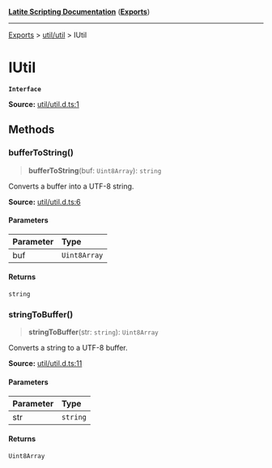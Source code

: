 [**Latite Scripting Documentation**](../../README.md) ([**Exports**](../../exports.md))

---

[Exports](../../exports.md) > [util/util](../index.md) > IUtil

# IUtil

**`Interface`**

**Source:** [util/util.d.ts:1](https://github.com/LatiteScripting/latitescripting.github.io/blob/a08b0d1/definitions/util/util.d.ts#L1)

## Methods

### bufferToString()

> **bufferToString**(buf: `Uint8Array`): `string`

Converts a buffer into a UTF-8 string.

**Source:** [util/util.d.ts:6](https://github.com/LatiteScripting/latitescripting.github.io/blob/a08b0d1/definitions/util/util.d.ts#L6)

#### Parameters

| Parameter | Type         |
| :-------- | :----------- |
| buf       | `Uint8Array` |

#### Returns

`string`

### stringToBuffer()

> **stringToBuffer**(str: `string`): `Uint8Array`

Converts a string to a UTF-8 buffer.

**Source:** [util/util.d.ts:11](https://github.com/LatiteScripting/latitescripting.github.io/blob/a08b0d1/definitions/util/util.d.ts#L11)

#### Parameters

| Parameter | Type     |
| :-------- | :------- |
| str       | `string` |

#### Returns

`Uint8Array`
